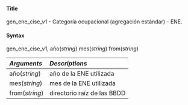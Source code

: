 #### Title
gen\_ene\_cise\_v1 - Categoría ocupacional (agregación estándar) - ENE.

#### Syntax

gen\_ene\_cise\_v1, año(*string*) mes(*string*) from(*string*)

 *Arguments* | *Descriptions*
 :--- | :---
 año(*string*) | año de la ENE utilizada
 mes(*string*) | mes de la ENE utilizada
 from(*string*) | directorio raíz de las BBDD
